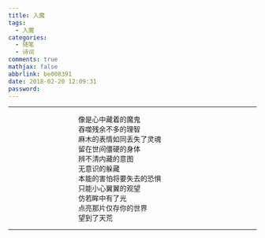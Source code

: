 ```yaml
---
title: 入魔
tags:
  - 入魔
categories:
  - 随笔
  - 诗词
comments: true
mathjax: false
abbrlink: be008391
date: 2018-02-20 12:09:31
password:
---
```


---

<div style="margin:0 auto; width:220px;">
    <div>像是心中藏着的魔鬼</div>
    <div>吞噬残余不多的理智</div>
    <div>麻木的表情如同丢失了灵魂</div>
    <div>留在世间僵硬的身体</div>
    <div>辨不清内藏的意图</div>
    <div>无意识的躲藏</div>
    <div>本能的害怕将要失去的恐惧</div>
    <div>只能小心翼翼的观望</div>
    <div>仿若眸中有了光</div>
    <div>点亮那片仅存你的世界</div>
    <div>望到了天荒</div>
</div>

---
